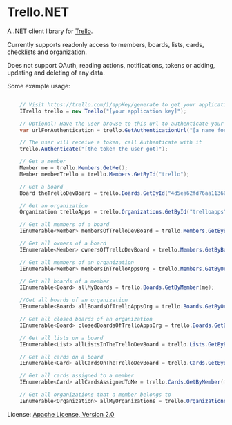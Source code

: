 # Trello.NET
A .NET client library for [Trello](https://trello.com).

Currently supports readonly access to members, boards, lists, cards, checklists and organization.

Does not support OAuth, reading actions, notifications, tokens or adding, updating and deleting of any data.

Some example usage:

```csharp

	// Visit https://trello.com/1/appKey/generate to get your application key
	ITrello trello = new Trello("[your application key]");

	// Optional: Have the user browse to this url to authenticate your application
	var urlForAuthentication = trello.GetAuthenticationUrl("[a name for your application]");

	// The user will receive a token, call Authenticate with it
	trello.Authenticate("[the token the user got]");

	// Get a member
	Member me = trello.Members.GetMe();
	Member memberTrello = trello.Members.GetById("trello");

	// Get a board
	Board theTrelloDevBoard = trello.Boards.GetById("4d5ea62fd76aa1136000000c");

	// Get an organization
	Organization trelloApps = trello.Organizations.GetById("trelloapps");

	// Get all members of a board
	IEnumerable<Member> membersOfTrelloDevBoard = trello.Members.GetByBoard(theTrelloDevBoard);

	// Get all owners of a board
	IEnumerable<Member> ownersOfTrelloDevBoard = trello.Members.GetByBoard(theTrelloDevBoard, MemberFilter.Owners);

	// Get all members of an organization
	IEnumerable<Member> membersInTrelloAppsOrg = trello.Members.GetByOrganization(trelloApps);

	// Get all boards of a member
	IEnumerable<Board> allMyBoards = trello.Boards.GetByMember(me);

	//Get all boards of an organization
	IEnumerable<Board> allBoardsOfTrelloAppsOrg = trello.Boards.GetByOrganization(trelloApps);

	// Get all closed boards of an organization
	IEnumerable<Board> closedBoardsOfTrelloAppsOrg = trello.Boards.GetByOrganization(trelloApps, BoardFilter.Closed);

	// Get all lists on a board
	IEnumerable<List> allListsInTheTrelloDevBoard = trello.Lists.GetByBoard(theTrelloDevBoard);

	// Get all cards on a board
	IEnumerable<Card> allCardsOnTheTrelloDevBoard = trello.Cards.GetByBoard(theTrelloDevBoard);

	// Get all cards assigned to a member
	IEnumerable<Card> allCardsAssignedToMe = trello.Cards.GetByMember(me);

	// Get all organizations that a member belongs to
	IEnumerable<Organization> allMyOrganizations = trello.Organizations.GetByMember(me);
```
	
License: [Apache License, Version 2.0](http://www.apache.org/licenses/LICENSE-2.0.html)	